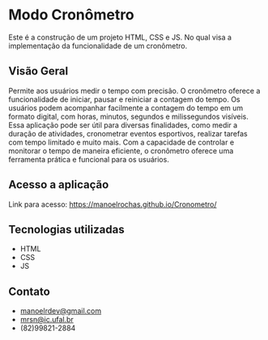 # Modo Cronômetro

Este é a construção de um projeto HTML, CSS e JS. No qual visa a implementação da funcionalidade de um cronômetro.

## Visão Geral

Permite aos usuários medir o tempo com precisão. O cronômetro oferece a funcionalidade de iniciar, pausar e reiniciar a contagem do tempo. Os usuários podem acompanhar facilmente a contagem do tempo em um formato digital, com horas, minutos, segundos e milissegundos visíveis. Essa aplicação pode ser útil para diversas finalidades, como medir a duração de atividades, cronometrar eventos esportivos, realizar tarefas com tempo limitado e muito mais. Com a capacidade de controlar e monitorar o tempo de maneira eficiente, o cronômetro oferece uma ferramenta prática e funcional para os usuários.

## Acesso a aplicação

Link para acesso: https://manoelrochas.github.io/Cronometro/

## Tecnologias utilizadas

- HTML
- CSS
- JS

## Contato

- manoelrdev@gmail.com
- mrsn@ic.ufal.br
- (82)99821-2884
